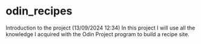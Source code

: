# odin_recipes
Introduction to the project (13/09/2024 12:34)
In this project I will use all the knowledge I acquired with the Odin Project program
to build a recipe site. 